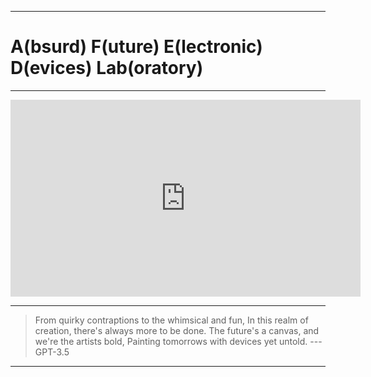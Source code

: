 ***
# A(bsurd) F(uture) E(lectronic) D(evices) Lab(oratory)
***
<center><iframe width="560" height="315" src="https://www.youtube.com/embed/ERlBHyOjeLI?si=g0_rShwcd6GHH6ka&amp;loop=1&amp;autoplay=1" title="YouTube video player" frameborder="0" allow="accelerometer; autoplay; clipboard-write; encrypted-media; gyroscope; picture-in-picture; web-share" allowfullscreen></iframe></center>

***
>From quirky contraptions to the whimsical and fun,
In this realm of creation, there's always more to be done.
The future's a canvas, and we're the artists bold,
Painting tomorrows with devices yet untold.
--- GPT-3.5

***
